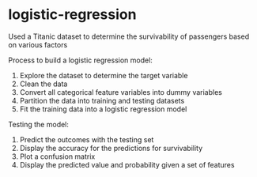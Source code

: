 # logistic-regression
Used a Titanic dataset to determine the survivability of passengers based on various factors

Process to build a logistic regression model:
1. Explore the dataset to determine the target variable
2. Clean the data
3. Convert all categorical feature variables into dummy variables
4. Partition the data into training and testing datasets
5. Fit the training data into a logistic regression model

Testing the model:
1. Predict the outcomes with the testing set
2. Display the accuracy for the predictions for survivability
3. Plot a confusion matrix
4. Display the predicted value and probability given a set of features

